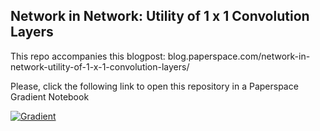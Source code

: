 ## Network in Network: Utility of 1 x 1 Convolution Layers

This repo accompanies this blogpost: blog.paperspace.com/network-in-network-utility-of-1-x-1-convolution-layers/

Please, click the following link to open this repository in a Paperspace Gradient Notebook

[![Gradient](https://assets.paperspace.io/img/gradient-badge.svg)](https://console.paperspace.com/github/gradient-ai/1x1ConvolutionLayers/blob/main/nb.ipynb)
